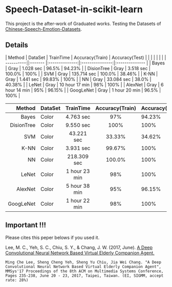 # Speech-Dataset-in-scikit-learn

This project is the after-work of Graduated works.
Testing the Datasets of [Chinese-Speech-Emotion-Datasets](https://github.com/artmusic0/Chinese-Speech-Emotion-Datasets).

## Details

| Method     | DataSet | TrainTime      | Accuracy(Train) | Accuracy(Test) |
|            |         |                |                 |                |
| ----------:|:------- |:--------------:|:---------------:|:-------------- |
| Bayes      | Gray    | 1.028 sec      | 96.5%           | 94.23%         |
| DisionTree | Gray    | 3.518 sec      | 100.0%          | 100%           |
| SVM        | Gray    | 135.714 sec    | 100.0%          | 38.46%         |
| K-NN       | Gray    | 1.441 sec      | 99.83%          | 100%           |
| NN         | Gray    | 33.084 sec     | 38.0%           | 40.38%         |
| LeNet      | Gray    | 10 hour 17 min | 98%             | 100%           |
| AlexNet    | Gray    | 6 hour 14 min  | 95%             | 96.15%         |
| GoogLeNet  | Gray    | 1 hour 20 min  | 96.5%           | 100%           |

| Method     | DataSet | TrainTime     | Accuracy(Train) | Accuracy(Test) |
| ----------:|:------- |:-------------:|:---------------:|:-------------- |
| Bayes      | Color   | 4.763 sec     | 97%             | 94.23%         |
| DisionTree | Color   | 9.550 sec     | 100%            | 100%           |
| SVM        | Color   | 43.221 sec    | 33.33%          | 34.62%         |
| K-NN       | Color   | 3.931 sec     | 99.67%          | 100%           |
| NN         | Color   | 218.309 sec   | 100.0%          | 100%           |
| LeNet      | Color   | 1 hour 23 min | 98%             | 100%           |
| AlexNet    | Color   | 5 hour 38 min | 95%             | 96.15%         |
| GoogLeNet  | Color   | 1 hour 22 min | 98%             | 100%           |

## Important !!!

Please cites this peper belows if you used it.

Lee, M. C., Yeh, S. C., Chiu, S. Y., & Chang, J. W. (2017, June). [A Deep Convolutional Neural Network Based Virtual Elderly Companion Agent.](http://dl.acm.org/citation.cfm?id=3083220)

```
Ming Che Lee, Sheng Cheng Yeh, Sheng Yu Chiu, Jia Wei Chang. "A Deep Convolutional Neural Network Based Virtual Elderly Companion Agent", MMSys'17 Proceedings of the 8th ACM on Multimedia Systems Conference, Pages 235-238, June 20 - 23, 2017, Taipei, Taiwan. (EI, SIGMM, accept rate: 28%)
```
